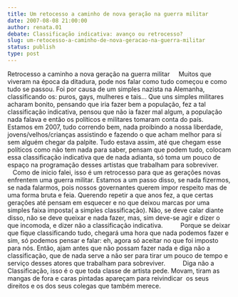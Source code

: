 ```yaml
---
title: Um retocesso a caminho de nova geração na guerra militar
date: 2007-08-08 21:00:00
author: renata.01
debate: Classificação indicativa: avanço ou retrocesso?
slug: um-retocesso-a-caminho-de-nova-geracao-na-guerra-militar
status: publish 
type: post
---
```


Retrocesso a caminho a nova geração na guerra militar     Muitos que viveram na época da ditadura, pode nos falar como tudo começou e como tudo se passou. Foi por causa de um simples nazista na Alemanha, classificando os: puros, gays, mulheres e tais... Que uns simples militares acharam bonito, pensando que iria fazer bem a população, fez a tal classificação indicativa, pensou que não ia fazer mal algum, a população nada falava e então os políticos e militares tomaram conta do país.       Estamos em 2007, tudo correndo bem, nada proibindo a nossa liberdade, jovens/velhos/crianças assistindo e fazendo o que acham melhor para si sem alguém chegar da palpite. Tudo estava assim, até que chegam esse políticos como não tem nada para saber, pensam que podem tudo, colocam essa classificação indicativa que de nada adianta, só toma um pouco de espaço na programação desses artistas que trabalham para sobreviver.          Como de inicio falei, isso é um retrocesso para que as gerações novas enfrentem uma guerra militar. Estamos a um passo disso, se nada fizermos, se nada falarmos, pois nossos governantes querem impor respeito mas de uma forma bruta e feia. Querendo repetir a que anos fez, a que certas gerações até pensam em esquecer e no que deixou marcas por uma simples faixa imposta( a simples classificação). Não, se deve calar diante disso, não se deve queixar e nada fazer, mas, sim deve-se agir e dizer o que incomoda, e dizer não a classificação indicativa.          Porque se deixar que fique classificando tudo, chegará uma hora que nada podemos fazer e sim, só podemos pensar e falar: eh, agora só aceitar no que foi imposto para nós. Então, ajam antes que não possam fazer nada e diga não a classificação, que de nada serve a não ser para tirar um pouco de tempo e serviço desses atores que trabalham para sobreviver.          Diga não a Classificação, isso é o que toda classe de artista pede. Movam, tiram as mangas de fora e caras pintadas apareçam para reivindicar  os seus direitos e os dos seus colegas que também merece.
